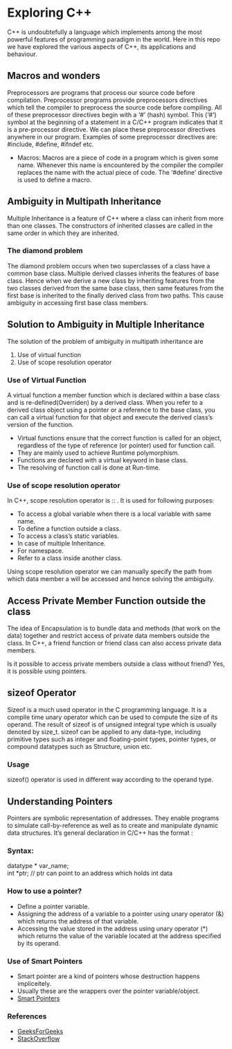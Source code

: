 # Exploring C++

C++ is undoubtefully a language which implements among the most powerful features of programming paradigm in the world.
Here in this repo we have explored the various aspects of C++, its applications and behaviour. 

## Macros and wonders
Preprocessors are programs that process our source code before compilation.
Preprocessor programs provide preprocessors directives which tell the compiler to preprocess the source code before compiling. All of these preprocessor directives begin with a ‘#’ (hash) symbol. This (‘#’) symbol at the beginning of a statement in a C/C++ program indicates that it is a pre-processor directive. We can place these preprocessor directives anywhere in our program. Examples of some preprocessor directives are: #include, #define, #ifndef etc.
  * Macros: Macros are a piece of code in a program which is given some name. Whenever this name is encountered by the compiler the compiler replaces the name with the actual piece of code. The ‘#define’ directive is used to define a macro.

## Ambiguity in Multipath Inheritance
  Multiple Inheritance is a feature of C++ where a class can inherit from more than one classes.
The constructors of inherited classes are called in the same order in which they are inherited.
### The diamond problem
The diamond problem occurs when two superclasses of a class have a common base class.
Multiple derived classes inherits the features of base class. Hence when we derive a new class by inheriting features from the two classes derived from the same base class, then same features from the first base is inherited to the finally derived class from two paths. This cause ambiguity in accessing first base class members. 
## Solution to Ambiguity in Multiple Inheritance
The solution of the problem of ambiguity in multipath inheritance are 
1. Use of virtual function
2. Use of scope resolution operator

### Use of Virtual Function
A virtual function a member function which is declared within a base class and is re-defined(Overriden) by a derived class. When you refer to a derived class object using a pointer or a reference to the base class, you can call a virtual function for that object and execute the derived class’s version of the function.

  * Virtual functions ensure that the correct function is called for an object, regardless of the type of reference (or pointer) used for function call.
  * They are mainly used to achieve Runtime polymorphism.
  * Functions are declared with a virtual keyword in base class.
  * The resolving of function call is done at Run-time.
### Use of scope resolution operator
In C++, scope resolution operator is :: . It is used for following purposes:
  * To access a global variable when there is a local variable with same name.
  * To define a function outside a class.
  * To access a class’s static variables.
  * In case of multiple Inheritance.
  * For namespace.  
  * Refer to a class inside another class.    

  Using scope resolution operator we can manually specify the path from which data member a will be accessed and hence solving the ambiguity.

## Access Private Member Function outside the class
The idea of Encapsulation is to bundle data and methods (that work on the data) together and restrict access of private data members outside the class. In C++, a friend function or friend class can also access private data members.

Is it possible to access private members outside a class without friend?
Yes, it is possible using pointers.

## sizeof Operator
Sizeof is a much used operator in the C programming language. It is a compile time unary operator which can be used to compute the size of its operand. The result of sizeof is of unsigned integral type which is usually denoted by size_t. sizeof can be applied to any data-type, including primitive types such as integer and floating-point types, pointer types, or compound datatypes such as Structure, union etc.

### Usage
sizeof() operator is used in different way according to the operand type.

## Understanding Pointers
Pointers are symbolic representation of addresses. They enable programs to simulate call-by-reference as well as to create and manipulate dynamic data structures. It’s general declaration in C/C++ has the format :

### Syntax:  
datatype * var_name;   
int *ptr;   // ptr can point to an address which holds int data

### How to use a pointer?

  * Define a pointer variable.
  * Assigning the address of a variable to a pointer using unary operator (&) which returns the address of that variable.
  * Accessing the value stored in the address using unary operator (*) which returns the value of the variable located at the address specified by its operand.

### Use of Smart Pointers
  * Smart pointer are a kind of pointers whose destruction happens impliceitely.
  * Usually these are the wrappers over the pointer variable/object.
  * [Smart Pointers](https://www.learncpp.com/cpp-tutorial/15-1-intro-to-smart-pointers-move-semantics/)

### References 
  * [GeeksForGeeks](https://geeksforgeeks.org)
  * [StackOverflow](stackoverflow.com)

